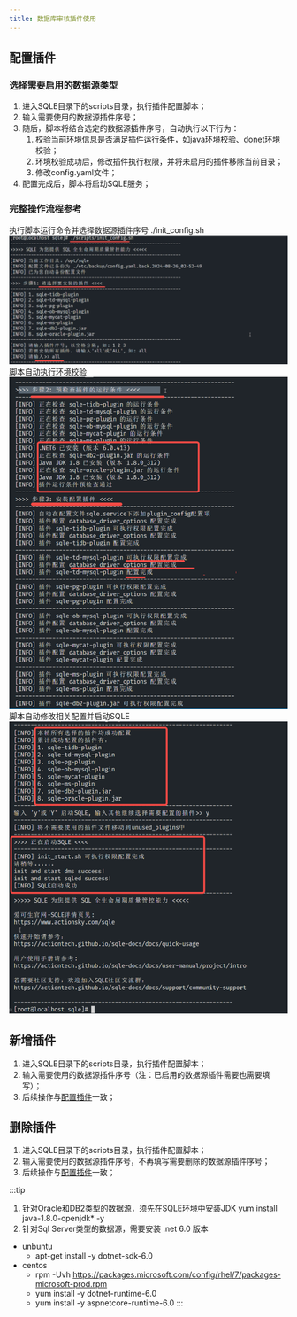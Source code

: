 ```yaml
---
title: 数据库审核插件使用
---
```


## 配置插件
### 选择需要启用的数据源类型

1. 进入SQLE目录下的scripts目录，执行插件配置脚本；
2. 输入需要使用的数据源插件序号；
3. 随后，脚本将结合选定的数据源插件序号，自动执行以下行为：
   1. 校验当前环境信息是否满足插件运行条件，如java环境校验、donet环境校验；
   2. 环境校验成功后，修改插件执行权限，并将未启用的插件移除当前目录；
   3. 修改config.yaml文件；
4. 配置完成后，脚本将启动SQLE服务；

### 完整操作流程参考

执行脚本运行命令并选择数据源插件序号 ./init_config.sh
![scripts](img/scriptsexec.png)
脚本自动执行环境校验
![check](img/environmentcheck.png)
脚本自动修改相关配置并启动SQLE
![config](img/editconfig.png)




## 新增插件

1. 进入SQLE目录下的scripts目录，执行插件配置脚本；
2. 输入需要使用的数据源插件序号（注：已启用的数据源插件需要也需要填写）；
3. 后续操作与[配置插件](#配置插件)一致；


## 删除插件

1. 进入SQLE目录下的scripts目录，执行插件配置脚本；
2. 输入需要使用的数据源插件序号，不再填写需要删除的数据源插件序号；
3. 后续操作与[配置插件](#配置插件)一致；



:::tip
1. 针对Oracle和DB2类型的数据源，须先在SQLE环境中安装JDK
yum install java-1.8.0-openjdk* -y
1. 针对Sql Server类型的数据源，需要安装 .net 6.0 版本
* unbuntu
  * apt-get install -y dotnet-sdk-6.0
* centos
  * rpm -Uvh https://packages.microsoft.com/config/rhel/7/packages-microsoft-prod.rpm
  * yum install -y dotnet-runtime-6.0
  * yum install -y aspnetcore-runtime-6.0
:::

